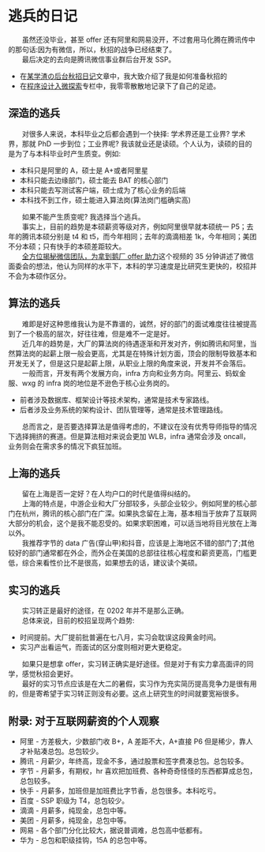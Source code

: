 # 逃兵的日记

&emsp;&emsp;虽然还没毕业，甚至 offer 还有阿里和网易没开，不过套用马化腾在腾讯传中的那句话:因为有微信，所以，秋招的战争已经结束了。  
&emsp;&emsp;最后决定的去向是腾讯微信事业群后台开发 SSP。

- 在[某学渣の后台秋招日记](https://zhuanlan.zhihu.com/p/237740524)文章中，我大致介绍了我是如何准备秋招的
- 在[程序设计入微探索](https://www.zhihu.com/column/c_1039197804748595200)专栏中，我零零散散地记录下了自己的足迹。

## 深造的逃兵

&emsp;&emsp;对很多人来说，本科毕业之后都会遇到一个抉择: 学术界还是工业界? 学术界，那就 PhD 一步到位；工业界呢? 我该就业还是读硕。个人认为，读硕的目的是为了与本科毕业时产生质变。例如:

- 本科只是阿里的 A，硕士是 A+或者阿里星
- 本科只能去边缘部门，硕士能去 BAT 的核心部门
- 本科只能去写测试客户端，硕士成为了核心业务的后端
- 本科找不到工作，硕士能进入算法岗(算法岗门槛确实高)

&emsp;&emsp;如果不能产生质变呢? 我选择当个逃兵。  
&emsp;&emsp;事实上，目前的趋势是本硕薪资等级对齐，例如阿里很早就本硕统一 P5；去年的腾讯本硕分别是 t4 和 t5，而今年相同；去年的滴滴相差 1k，今年相同；美团不分本硕；只有快手的本硕差距较大。  
&emsp;&emsp;[全方位揭秘微信团队，为拿到鹅厂 offer 助力](https://v.qq.com/x/cover/5cgr7q4siw1jzka/m0720zimxir.html)这个视频的 35 分钟讲述了微信面委会的想法，他认为同样的水平下，本科的学习速度是比研究生更快的，校招并不会为本硕作区分。

## 算法的逃兵

&emsp;&emsp;难即是好这种思维我认为是不靠谱的，诚然，好的部门的面试难度往往被提高到了一个极高的层次，好往往难，但是难不一定是好。  
&emsp;&emsp;近几年的趋势是，大厂的算法岗的待遇逐渐和开发对齐，例如腾讯和阿里，当然算法岗的起薪上限一般会更高，尤其是在特殊计划方面，顶会的限制导致基本和开发无关了，但是这只是起薪上限，从职业上限的角度来说，开发并不会落后。  
&emsp;&emsp;一般而言，开发有两个发展方向，infra 方向和业务方向。阿里云、蚂蚁金服、wxg 的 infra 岗的地位是不逊色于核心业务岗的。

- 前者涉及数据库、框架设计等技术架构，通常是技术专家路线。
- 后者涉及业务系统的架构设计、团队管理等，通常是技术管理路线。

&emsp;&emsp;总而言之，是否要选择算法是值得考虑的，不建议在没有优秀导师指导的情况下选择拥挤的赛道。但是算法相对来说会更加 WLB，infra 通常会涉及 oncall，业务则会在需求多的情况下疯狂加班。

## 上海的逃兵

&emsp;&emsp;留在上海是否一定好？在人均户口的时代是值得纠结的。  
&emsp;&emsp;上海的特点是，中游企业和大厂分部较多，头部企业较少。例如阿里的核心部门在杭州，腾讯的核心部门在广深。如果执念留在上海，基本相当于放弃了互联网大部分的机会，这个是我不能忍受的。如果求职困难，可以适当地将目光放在上海以外。  
&emsp;&emsp;我推荐字节的 data 广告(穿山甲)和抖音，应该是上海地区不错的部门了;其他较好的部门通常都在外企，而外企在美国的总部往往核心程度和薪资更高，门槛更低，综合来看性价比不是很高，如果想去的话，建议读个美硕。

## 实习的逃兵

&emsp;&emsp;实习转正是最好的途径，在 0202 年并不是那么正确。  
&emsp;&emsp;总体来说，目前的校招呈现两个趋势:

- 时间提前。大厂提前批普遍在七八月，实习会耽误这段黄金时间。
- 实习产出看运气，而面试的区分度则相对更大更稳定。

&emsp;&emsp;如果只是想拿 offer，实习转正确实是好途径。但是对于有实力拿高面评的同学，感觉秋招会更好。  
&emsp;&emsp;最好的实习节点应该是在大二的暑假，实习作为充实简历提高竞争力是很有用的，但是寄希望于实习转正则没有必要。这点上研究生的时间就要宽裕很多。

## 附录: 对于互联网薪资的个人观察

- 阿里 - 方差极大，少数部门收 B+，A 差距不大，A+直接 P6 但是稀少，靠人才补贴凑总包。总包较少。
- 腾讯 - 月薪少，年终高，现金不多，通过股票和签字费凑总包。总包较多。
- 字节 - 月薪多，有期权，hr 喜欢把加班费、各种奇奇怪怪的东西都算成总包，总包较多。
- 快手 - 月薪多，加班但是加班费比字节香，总包很多。本科吃亏。
- 百度 - SSP 职级为 T4，总包较少。
- 滴滴 - 月薪多，纯现金，总包中等。
- 美团 - 月薪多，纯现金，总包中等。
- 网易 - 各个部门分化比较大，据说普调难，总包高中低都有。
- 华为 - 总包和职级挂钩，15A 的总包中等。
